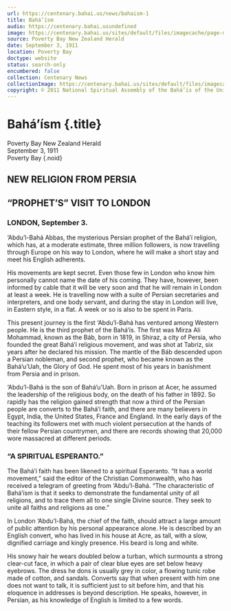 ```yaml
---
url: https://centenary.bahai.us/news/bahaism-1
title: Bahá’ísm
audio: https://centenary.bahai.usundefined
image: https://centenary.bahai.us/sites/default/files/imagecache/page-main-image/images/press_clippings/10-21-1911_Poverty_Bay_%28NZ%29_Herald_BAHAISM.png
source: Poverty Bay New Zealand Herald
date: September 3, 1911
location: Poverty Bay
doctype: website
status: search-only
encumbered: false
collection: Centenary News
collectionImage: https://centenary.bahai.us/sites/default/files/imagecache/theme-image/main_image/abdulbaha-overview-small_0.jpg
copyright: © 2011 National Spiritual Assembly of the Bahá’ís of the United States
---
```



# Bahá’ísm {.title}

Poverty Bay New Zealand Herald  
September 3, 1911  
Poverty Bay
{.noid}  



NEW RELIGION FROM PERSIA
------------------------

“PROPHET’S” VISIT TO LONDON
---------------------------

### LONDON, September 3.

‘Abdu’l-Bahá Abbas, the mysterious Persian prophet of the Bahá’í religion, which has, at a moderate estimate, three million followers, is now travelling through Europe on his way to London, where he will make a short stay and meet his English adherents.

His movements are kept secret. Even those few in London who know him personally cannot name the date of his coming. They have, however, been informed by cable that it will be very soon and that he will remain in London at least a week. He is travelling now with a suite of Persian secretaries and interpreters, and one body servant, and during the stay in London will live, in Eastern style, in a flat. A week or so is also to be spent in Paris.

This present journey is the first ‘Abdu’l-Bahá has ventured among Western people. He is the third prophet of the Bahá’ís. The first was Mirza Ali Mohammad, known as the Báb, born in 1819, in Shiraz, a city of Persia, who founded the great Bahá’í religious movement, and was shot at Tabriz, six years after he declared his mission. The mantle of the Báb descended upon a Persian nobleman, and second prophet, who became known as the Bahá’u’Uah, the Glory of God. He spent most of his years in banishment from Persia and in prison.

‘Abdu’l-Bahá is the son of Bahá’u’Uah. Born in prison at Acer, he assumed the leadership of the religious body, on the death of his father in 1892. So rapidly has the religion gained strength that now a third of the Persian people are converts to the Bahá’í faith, and there are many believers in Egypt, India, the United States, France and England. In the early days of the teaching its followers met with much violent persecution at the hands of their fellow Persian countrymen, and there are records showing that 20,000 wore massacred at different periods.

### “A SPIRITUAL ESPERANTO.”

The Bahá’í faith has been likened to a spiritual Esperanto. “It has a world movement,” said the editor of the Christian Commonwealth, who has received a telegram of greeting from ‘Abdu’l-Bahá. “The characteristic of Bahá’ísm is that it seeks to demonstrate the fundamental unity of all religions, and to trace them all to one single Divine source. They seek to unite all faiths and religions as one.”

In London ‘Abdu’l-Bahá, the chief of the faith, should attract a large amount of public attention by his personal appearance alone. He is described by an English convert, who has lived in his house at Acre, as tall, with a slow, dignified carriage and kingly presence. His beard is long and white.

His snowy hair he wears doubled below a turban, which surmounts a strong clear-cut face, in which a pair of clear blue eyes are set below heavy eyebrows. The dress he dons is usually grey in color, a flowing tunic robe made of cotton, and sandals. Converts say that when present with him one does not want to talk, it is sufficient just to sit before him, and that his eloquence in addresses is beyond description. He speaks, however, in Persian, as his knowledge of English is limited to a few words.